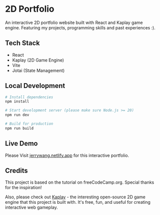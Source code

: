 # 2D Portfolio

An interactive 2D portfolio website built with React and Kaplay game engine. Featuring my projects, programming skills and past experiences :).

## Tech Stack

- React
- Kaplay (2D Game Engine)
- Vite
- Jotai (State Management)

## Local Development

```bash
# Install dependencies
npm install

# Start development server (please make sure Node.js >= 20)
npm run dev

# Build for production
npm run build
```

## Live Demo

Please Visit [jerrywang.netlify.app](https://jerrywang.netlify.app) for this interactive portfolio.

## Credits

This project is based on the tutorial on freeCodeCamp.org. Special thanks for the inspiration!

Also, please check out [Kaplay](https://kaplayjs.com/) - the interesting open-source 2D game engine that this project is built with. It's free, fun, and useful for creating interactive web gameplay.
